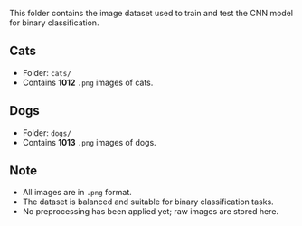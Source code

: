 This folder contains the image dataset used to train and test the CNN model for binary classification.

## Cats
- Folder: `cats/`
- Contains **1012** `.png` images of cats.

## Dogs
- Folder: `dogs/`
- Contains **1013** `.png` images of dogs.

## Note
- All images are in `.png` format.
- The dataset is balanced and suitable for binary classification tasks.
- No preprocessing has been applied yet; raw images are stored here.
